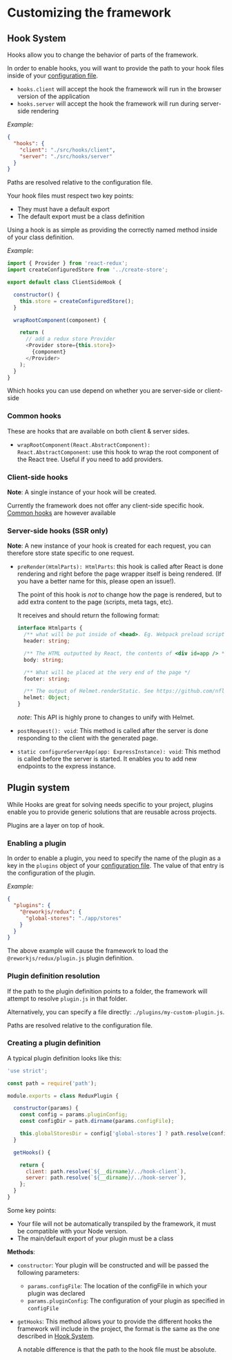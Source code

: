 # Customizing the framework

## Hook System

Hooks allow you to change the behavior of parts of the framework.

In order to enable hooks, you will want to provide the path to your hook files inside of your [configuration file](./configuration.md#hooks).

- `hooks.client` will accept the hook the framework will run in the browser version of the application
- `hooks.server` will accept the hook the framework will run during server-side rendering

*Example:*

```json
{
  "hooks": {
    "client": "./src/hooks/client",
    "server": "./src/hooks/server"
  }
}
```

Paths are resolved relative to the configuration file.

Your hook files must respect two key points:

- They must have a default export
- The default export must be a class definition

Using a hook is as simple as providing the correctly named method inside of your class definition.

*Example*:

```javascript
import { Provider } from 'react-redux';
import createConfiguredStore from '../create-store';

export default class ClientSideHook {

  constructor() {
    this.store = createConfiguredStore();
  }

  wrapRootComponent(component) {

    return (
      // add a redux store Provider
      <Provider store={this.store}>
        {component}
      </Provider>
    );
  }
}
```

Which hooks you can use depend on whether you are server-side or client-side

### Common hooks

These are hooks that are available on both client & server sides.

- `wrapRootComponent(React.AbstractComponent): React.AbstractComponent`: use this hook to wrap the root component 
  of the React tree. Useful if you need to add providers.

### Client-side hooks

**Note**: A single instance of your hook will be created.

Currently the framework does not offer any client-side specific hook. [Common hooks](#common-hooks) are however available

### Server-side hooks (SSR only)

**Note**: A new instance of your hook is created for each request, you can therefore store state specific to one request.

- `preRender(HtmlParts): HtmlParts`: this hook is called after React is done rendering 
  and right before the page wrapper itself is being rendered. (If you have a better name for this, please open an issue!).
  
  The point of this hook is *not* to change how the page is rendered, 
  but to add extra content to the page (scripts, meta tags, etc).
  
  It receives and should return the following format:
  ```typescript
  interface Htmlparts {
    /** what will be put inside of <head>. Eg. Webpack preload scripts & CSS */
    header: string;
  
    /** The HTML outputted by React, the contents of <div id=app /> */
    body: string;
  
    /** What will be placed at the very end of the page */
    footer: string;
  
    /** The output of Helmet.renderStatic. See https://github.com/nfl/react-helmet#server-usage */
    helmet: Object;
  }
  ```
  *note*: This API is highly prone to changes to unify with Helmet.

- `postRequest(): void`: This method is called after the server is done responding to the client with the generated page.
- `static configureServerApp(app: ExpressInstance): void`: This method is called before the server is started. It enables you to
  add new endpoints to the express instance.

## Plugin system

While Hooks are great for solving needs specific to your project, plugins enable you
to provide generic solutions that are reusable across projects.

Plugins are a layer on top of hook.

### Enabling a plugin

In order to enable a plugin, you need to specify the name of the plugin as a key in the `plugins` object of
your [configuration file](./configuration.md#plugins). The value of that entry is the configuration of the plugin.

*Example:*

```json
{
  "plugins": {
    "@reworkjs/redux": {
      "global-stores": "./app/stores"
    }
  }
}
```

The above example will cause the framework to load the `@reworkjs/redux/plugin.js` plugin definition.

### Plugin definition resolution

If the path to the plugin definition points to a folder, the framework will attempt to resolve `plugin.js` in that folder.

Alternatively, you can specify a file directly: `./plugins/my-custom-plugin.js`.

Paths are resolved relative to the configuration file.

### Creating a plugin definition

A typical plugin definition looks like this:

```javascript
'use strict';

const path = require('path');

module.exports = class ReduxPlugin {

  constructor(params) {
    const config = params.pluginConfig;
    const configDir = path.dirname(params.configFile);

    this.globalStoresDir = config['global-stores'] ? path.resolve(configDir, config['global-stores']) : null;
  }

  getHooks() {

    return {
      client: path.resolve(`${__dirname}/../hook-client`),
      server: path.resolve(`${__dirname}/../hook-server`),
    };
  }
}
```

Some key points:

- Your file will not be automatically transpiled by the framework, it must be compatible with your Node version.
- The main/default export of your plugin must be a class

**Methods**:

- `constructor`: Your plugin will be constructed and will be passed the following parameters:
  - `params.configFile`: The location of the configFile in which your plugin was declared
  - `params.pluginConfig`: The configuration of your plugin as specified in `configFile`

- `getHooks`: This method allows your to provide the different hooks the framework 
  will include in the project, the format is the same as the one described in [Hook System](#hook-system).
   
  A notable difference is that the path to the hook file must be absolute.
